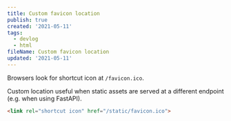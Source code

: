 ```yaml
---
title: Custom favicon location
publish: true
created: '2021-05-11'
tags:
  - devlog
  - html
fileName: Custom favicon location
updated: '2021-05-11'
---
```


Browsers look for shortcut icon at `/favicon.ico`.

Custom location useful when static assets are served at a different endpoint (e.g. when using FastAPI).

```html
<link rel="shortcut icon" href="/static/favicon.ico">
```


